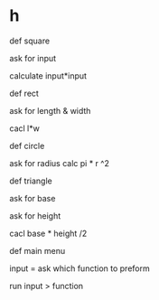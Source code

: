 # h
def square

ask for input

calculate input*input

def rect 

ask for length & width

cacl l*w

def circle 

ask for radius calc pi * r ^2


def triangle

ask for base

ask for height

cacl base * height /2



def main menu


input = ask which function to preform


run input > function
